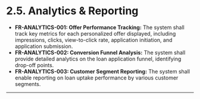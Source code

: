 # 2.5. Analytics & Reporting

*   **FR-ANALYTICS-001: Offer Performance Tracking:** The system shall track key metrics for each personalized offer displayed, including impressions, clicks, view-to-click rate, application initiation, and application submission.
*   **FR-ANALYTICS-002: Conversion Funnel Analysis:** The system shall provide detailed analytics on the loan application funnel, identifying drop-off points.
*   **FR-ANALYTICS-003: Customer Segment Reporting:** The system shall enable reporting on loan uptake performance by various customer segments.

---